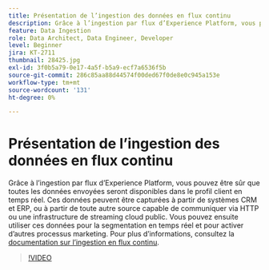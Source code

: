 ```yaml
---
title: Présentation de l’ingestion des données en flux continu
description: Grâce à l’ingestion par flux d’Experience Platform, vous pouvez être sûr que toutes les données envoyées seront disponibles dans le profil client en temps réel. Ces données peuvent être capturées à partir de systèmes CRM et ERP ou à partir de toute autre source capable de communiquer via HTTP ou une infrastructure de diffusion en continu dans le cloud public.
feature: Data Ingestion
role: Data Architect, Data Engineer, Developer
level: Beginner
jira: KT-2711
thumbnail: 28425.jpg
exl-id: 3f0b5a79-0e17-4a5f-b5a9-ecf7a6536f5b
source-git-commit: 286c85aa88d44574f00ded67f0de8e0c945a153e
workflow-type: tm+mt
source-wordcount: '131'
ht-degree: 0%

---
```


# Présentation de l’ingestion des données en flux continu

Grâce à l’ingestion par flux d’Experience Platform, vous pouvez être sûr que toutes les données envoyées seront disponibles dans le profil client en temps réel. Ces données peuvent être capturées à partir de systèmes CRM et ERP, ou à partir de toute autre source capable de communiquer via HTTP ou une infrastructure de streaming cloud public. Vous pouvez ensuite utiliser ces données pour la segmentation en temps réel et pour activer d’autres processus marketing. Pour plus d’informations, consultez la [documentation sur l’ingestion en flux continu](https://experienceleague.adobe.com/en/docs/experience-platform/ingestion/streaming/overview).

>[!VIDEO](https://video.tv.adobe.com/v/28425?learn=on&enablevpops)
